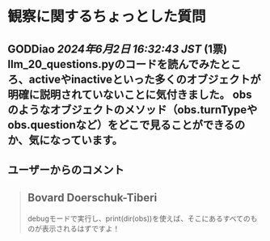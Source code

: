 # 観察に関するちょっとした質問
**GODDiao** *2024年6月2日 16:32:43 JST* (1票)
llm_20_questions.pyのコードを読んでみたところ、activeやinactiveといった多くのオブジェクトが明確に説明されていないことに気付きました。
obsのようなオブジェクトのメソッド（obs.turnTypeやobs.questionなど）をどこで見ることができるのか、気になっています。
---
 ## ユーザーからのコメント
> ## Bovard Doerschuk-Tiberi
> 
> debugモードで実行し、print(dir(obs))を使えば、そこにあるすべてのものが表示されるはずですよ！
